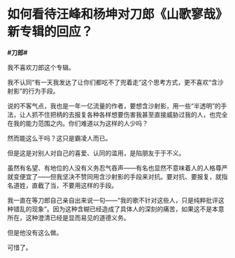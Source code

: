 # 如何看待汪峰和杨坤对刀郎《山歌寥哉》新专辑的回应？
**#刀郎#** 

我不喜欢刀郎这个专辑。

我不认同“有一天我发达了让你们都吃不了兜着走”这个思考方式，更不喜欢“含沙射影”的行为手段。

说的不客气点，我也是一年一亿流量的作者，要想含沙射影，用一些“半透明”的手法，让人抓不住把柄的去报复各种各样想要伤害我甚至直接威胁过我的人，也完全在我的能力范围之内。你们难道以为这样的人少吗？

然而能这么干吗？这只是霸凌人而已。

但是这是对别人对自己的喜爱、认同的滥用，是陷朋友于于不义。

虽然有名望、有地位的人没有义务忍气吞声——有名也显然不意味着人的人格尊严就变便宜了——但我坚决不赞同用含沙射影的手段来对抗。要对抗、要报复，就指名道姓，直截了当，不要用这样的手段。

我一直在等刀郎自己亲自出来说一句——“我的歌不针对这些人，只是纯粹批评这种错乱的现象”。因为这种含糊已经造成了具体人的深刻的痛苦，如果这不是本意所在，这种澄清已经是显而易见的道德义务。

但是他没有这么做。

可惜了。